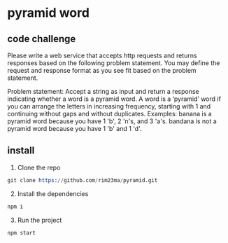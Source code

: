 # pyramid word

## code challenge

Please write a web service that accepts http requests and returns responses based on the following problem statement. You may define the request and response format as you see fit based on the problem statement.

Problem statement: Accept a string as input and return a response indicating whether a word is a pyramid word.  A word is a ‘pyramid’ word if you can arrange the letters in increasing frequency, starting with 1 and continuing without gaps and without duplicates.
Examples:
banana is a pyramid word because you have 1 'b', 2 'n's, and 3 'a's.
bandana is not a pyramid word because you have 1 'b' and 1 'd'.

## install

1. Clone the repo
  ```s
  git clone https://github.com/rim23ma/pyramid.git
  ```
2. Install the dependencies
  ```s
  npm i
  ```
3. Run the project
  ```s
  npm start
  ```

